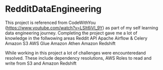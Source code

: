 ﻿# RedditDataEngineering
This project is referenced from CodeWithYou (https://www.youtube.com/watch?v=LSlt6iVI_9Y) as part of my self learning data engineering journey. Completing the project gave me a lot of knowledge in the follwowing areas
Reddit API
Apache Airflow & Celery
Amazon S3
AWS Glue
Amazon Athen
Amazon Redshift

While working in this project a lot of challenges were encounteredand resolved. These include dependency resolutions, AWS Roles to read and write from S3 and Amazon Redshift 
